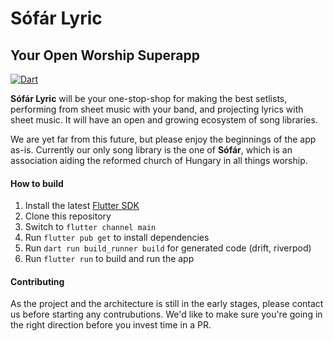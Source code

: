 # Sófár Lyric

## Your Open Worship Superapp

[![Dart](https://github.com/reformatus/lyric/actions/workflows/dart.yml/badge.svg?branch=main)](https://github.com/reformatus/lyric/actions/workflows/dart.yml)

**Sófár Lyric** will be your one-stop-shop for making the best setlists, performing from sheet music with your band, and projecting lyrics with sheet music.
It will have an open and growing ecosystem of song libraries.

We are yet far from this future, but please enjoy the beginnings of the app as-is.
Currently our only song library is the one of **Sófár**, which is an association aiding the reformed church of Hungary in all things worship.

#### How to build

1. Install the latest [Flutter SDK](https://docs.flutter.dev/get-started/install)
2. Clone this repository
3. Switch to `flutter channel main`
4. Run `flutter pub get` to install dependencies
5. Run `dart run build_runner build` for generated code (drift, riverpod)
6. Run `flutter run` to build and run the app

#### Contributing

As the project and the architecture is still in the early stages, please contact us before starting any contrubutions.
We'd like to make sure you're going in the right direction before you invest time in a PR.
